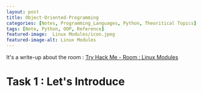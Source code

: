 ```yaml
---
layout: post
title: Object-Oriented-Programming
categories: [Notes, Programming_Languages, Python, Theoritical Topics]
tags: [Note, Python, OOP, Reference]
featured-image:  Linux Modules/icon.jpeg
featured-image-alt: Linux Modules
---
```


It's a write-up about the room : [Try Hack Me - Room : Linux Modules](https://tryhackme.com/room/linuxmodules)

# Task 1 : Let's Introduce

